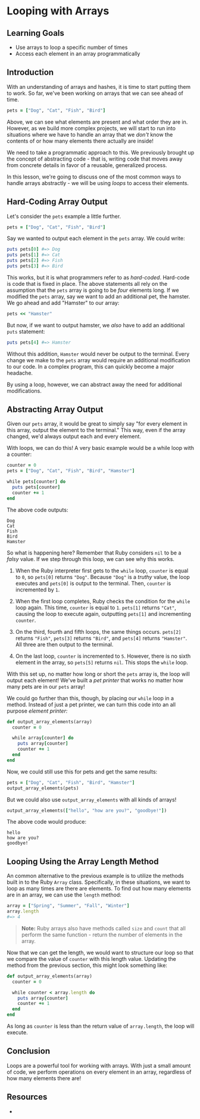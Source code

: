 # Looping with Arrays

## Learning Goals

- Use arrays to loop a specific number of times
- Access each element in an array programmatically

## Introduction

With an understanding of arrays and hashes, it is time to start putting them
to work. So far, we've been working on arrays that we can see ahead of time.

```ruby
pets = ["Dog", "Cat", "Fish", "Bird"]
```

Above, we can see what elements are present and what order they are in. However,
as we build more complex projects, we will start to run into situations where
we have to handle an array that we _don't_ know the contents of or how many
elements there actually are inside!

We need to take a programmatic approach to this. We previously brought up the
concept of abstracting code - that is, writing code that moves away from
concrete details in favor of a reusable, generalized process.

In this lesson, we're going to discuss one of the most common ways to handle
arrays abstractly - we will be using _loops_ to access their elements.

## Hard-Coding Array Output

Let's consider the `pets` example a little further.

```ruby
pets = ["Dog", "Cat", "Fish", "Bird"]
```

Say we wanted to output each element in the `pets` array. We could write:

```ruby
puts pets[0] #=> Dog
puts pets[1] #=> Cat
puts pets[2] #=> Fish
puts pets[3] #=> Bird
```

This works, but it is what programmers refer to as _hard-coded_. Hard-code is
code that is fixed in place. The above statements all rely on the assumption
that the `pets` array is going to be _four_ elements long. If we modified the
`pets` array, say we want to add an additional pet, the hamster. We go ahead and
add "Hamster" to our array:

```ruby
pets << "Hamster"
```

But now, if we want to output hamster, we _also_ have to add an additional `puts`
statement:

```ruby
puts pets[4] #=> Hamster
```

Without this addition, `Hamster` would never be output to the terminal. Every
change we make to the `pets` array would require an additional modification to
our code. In a complex program, this can quickly become a major headache.

By using a loop, however, we can abstract away the need for additional
modifications.

## Abstracting Array Output

Given our `pets` array, it would be great to simply say "for every element in
this array, output the element to the terminal." This way, even if the array
changed, we'd always output each and every element.

With loops, we can do this! A very basic example would be a while loop with a
counter:

```ruby
counter = 0
pets = ["Dog", "Cat", "Fish", "Bird", "Hamster"]

while pets[counter] do
  puts pets[counter]
  counter += 1
end
```

The above code outputs:

```text
Dog
Cat
Fish
Bird
Hamster
```

So what is happening here? Remember that Ruby considers `nil` to be a _falsy_
value. If we step through this loop, we can see why this works.

1. When the Ruby interpreter first gets to the `while` loop, `counter` is equal
to `0`, so `pets[0]` returns `"Dog"`. Because `"Dog"` is a _truthy_ value, the
loop executes and `pets[0]` is output to the terminal. Then, `counter` is
incremented by `1`.

2. When the first loop completes, Ruby checks the condition for the `while` loop
again. This time, `counter` is equal to `1`. `pets[1]` returns `"Cat"`, causing
the loop to execute again, outputting `pets[1]` and incrementing `counter`.

3. On the third, fourth and fifth loops, the same things occurs. `pets[2]`
returns `"Fish"`, `pets[3]` returns `"Bird"`, and `pets[4]` returns `"Hamster"`.
All three are then output to the terminal.

4. On the last loop, `counter` is incremented to `5`. However, there is no sixth
element in the array, so `pets[5]` returns `nil`. This stops the `while` loop.

With this set up, no matter how long or short the `pets` array is, the loop will
output each element! We've built a _pet printer_ that works no matter how many
pets are in our `pets` array!

We could go further than this, though, by placing our `while` loop in a method.
Instead of just a pet printer, we can turn this code into an all purpose
_element printer:_

```ruby
def output_array_elements(array)
  counter = 0

  while array[counter] do
    puts array[counter]
    counter += 1
  end
end
```

Now, we could still use this for pets and get the same results:

```ruby
pets = ["Dog", "Cat", "Fish", "Bird", "Hamster"]
output_array_elements(pets)
```

But we could also use `output_array_elements` with all kinds of arrays!

```ruby
output_array_elements(["hello", "how are you?", "goodbye!"])
```

The above code would produce:

```text
hello
how are you?
goodbye!
```

## Looping Using the Array Length Method

An common alternative to the previous example is to utilize the methods built in
to the Ruby `Array` class. Specifically, in these situations, we want to loop
as many times are there are elements. To find out how many elements are in an
array, we can use the `length` method:

```ruby
array = ["Spring", "Summer", "Fall", "Winter"]
array.length
#=> 4
```

> **Note:** Ruby arrays also have methods called `size` and `count` that all
perform the same function - return the number of elements in the array.

Now that we can get the length, we would want to structure our loop so that
we compare the value of `counter` with this length value. Updating the method
from the previous section, this might look something like:

```ruby
def output_array_elements(array)
  counter = 0

  while counter < array.length do
    puts array[counter]
    counter += 1
  end
end
```

As long as `counter` is less than the return value of `array.length`, the loop
will execute.

## Conclusion

Loops are a powerful tool for working with arrays. With just a small amount of
code, we perform operations on every element in an array, regardless of how
many elements there are!

## Resources

- [`while` loops]: https://ruby-doc.org/core-2.5.0/doc/syntax/control_expressions_rdoc.html#label-while+Loop
